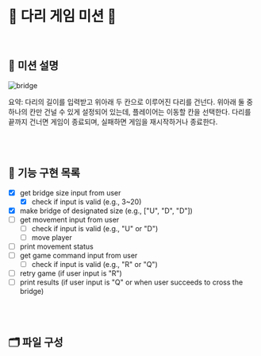 # **🌁 다리 게임 미션 🌉**

<br/>

## **🏁 미션 설명**
![bridge](https://images.fineartamerica.com/images-medium-large-5/crescent-city-connection-twin-bridges-evgeny-vasenev.jpg)

요약: 다리의 길이를 입력받고 위아래 두 칸으로 이루어진 다리를 건넌다. 위아래 둘 중 하나의 칸만 건널 수 있게 설정되어 있는데, 플레이어는 이동할 칸을 선택한다. 다리를 끝까지 건너면 게임이 종료되며, 실패하면 게임을 재시작하거나 종료한다.

<br/>
<br/>

## **📝 기능 구현 목록** ##
- [x] get bridge size input from user
    - [x] check if input is valid (e.g., 3~20)
- [x] make bridge of designated size (e.g., ["U", "D", "D"])
- [ ] get movement input from user
    - [ ] check if input is valid (e.g., "U" or "D")
    - [ ] move player 
- [ ] print movement status
- [ ] get game command input from user
    - [ ] check if input is valid (e.g., "R" or "Q")
- [ ] retry game (if user input is "R")
- [ ] print results (if user input is "Q" or when user succeeds to cross the bridge)

<br/>
<br/>

## **🗂️ 파일 구성**

